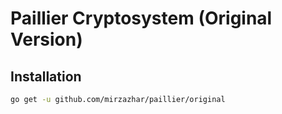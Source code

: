 # Paillier Cryptosystem (Original Version)

## Installation
```sh
go get -u github.com/mirzazhar/paillier/original
```